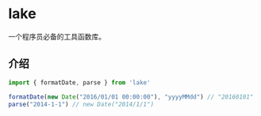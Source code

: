 # lake

一个程序员必备的工具函数库。

## 介绍

```js
import { formatDate, parse } from 'lake'

formatDate(new Date("2016/01/01 00:00:00"), "yyyyMMdd") // "20160101"
parse("2014-1-1") // new Date("2014/1/1")
```